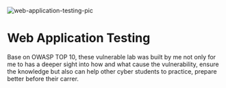 ![web-application-testing-pic](https://github.com/user-attachments/assets/31ec4fc3-4548-4274-84f7-137ee00386fe)
# Web Application Testing 
Base on OWASP TOP 10, these vulnerable lab was built by me not only for me to has a deeper sight into how and what cause the vulnerability, ensure the knowledge but also can help other cyber students to practice, prepare better before their carrer. 

